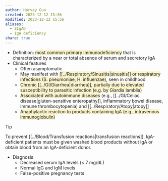 ```yaml
---
author: Harvey Guo
created: 2023-12-12 15:56
modified: 2023-12-12 15:56
aliases:
  - SIgAD
  - IgA deficiency
share: true
---
```


- Definition: <span style="background:rgba(240, 200, 0, 0.2)">most common primary immunodeficiency</span> that is characterized by a near or total absence of serum and secretory IgA
- Clinical features
	- Often asymptomatic
	- May manifest with <span style="background:rgba(240, 200, 0, 0.2)">[[../Respiratory/Sinusitis|sinusitis]] or respiratory infections (S. pneumoniae, H. influenzae)</span>, seen in childhood
	- <span style="background:rgba(240, 200, 0, 0.2)">Chronic [[../GI/Diarrhea|diarrhea]], partially due to elevated susceptibility to parasitic infection (e.g. by Giardia lamblia)</span>
	- <span style="background:rgba(240, 200, 0, 0.2)">Associated with autoimmune diseases</span> (e.g., [[../GI/Celiac disease|gluten-sensitive enteropathy]], inflammatory bowel disease, immune thrombocytopenia) and [[../Respiratory/Atopy|atopy]]
	- <span style="background:rgba(240, 200, 0, 0.2)">Anaphylactic reaction to products containing IgA (e.g., intravenous immunoglobulin)</span>

>[!tip] 
>To prevent [[../Blood/Transfusion reactions|transfusion reactions]], IgA-deficient patients must be given washed blood products without IgA or obtain blood from an IgA-deficient donor.
- Diagnosis
	- Decreased serum IgA levels (< 7 mg/dL)
	- Normal IgG and IgM levels
	- False-positive pregnancy tests
